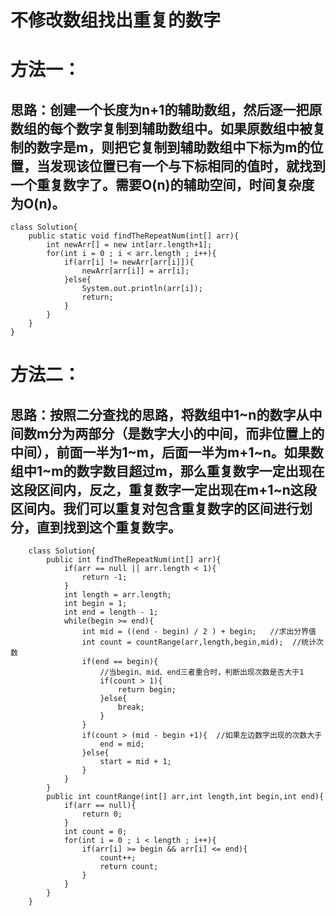 # 不修改数组找出重复的数字

# 方法一：
## 思路：创建一个长度为n+1的辅助数组，然后逐一把原数组的每个数字复制到辅助数组中。如果原数组中被复制的数字是m，则把它复制到辅助数组中下标为m的位置，当发现该位置已有一个与下标相同的值时，就找到一个重复数字了。需要O(n)的辅助空间，时间复杂度为O(n)。

```
class Solution{
    public static void findTheRepeatNum(int[] arr){
        int newArr[] = new int[arr.length+1];
        for(int i = 0 ; i < arr.length ; i++){
            if(arr[i] != newArr[arr[i]]){
                newArr[arr[i]] = arr[i];
            }else{
                System.out.println(arr[i]);
                return;
            }
        }
    }
}
```

# 方法二：
## 思路：按照二分查找的思路，将数组中1~n的数字从中间数m分为两部分（是数字大小的中间，而非位置上的中间），前面一半为1~m，后面一半为m+1~n。如果数组中1~m的数字数目超过m，那么重复数字一定出现在这段区间内，反之，重复数字一定出现在m+1~n这段区间内。我们可以重复对包含重复数字的区间进行划分，直到找到这个重复数字。

```
    class Solution{
        public int findTheRepeatNum(int[] arr){
            if(arr == null || arr.length < 1){
                return -1;
            }
            int length = arr.length;
            int begin = 1;
            int end = length - 1;
            while(begin >= end){
                int mid = ((end - begin) / 2 ) + begin;   //求出分界值
                int count = countRange(arr,length,begin,mid);  //统计次数
                if(end == begin){
                    //当begin、mid、end三者重合时，判断出现次数是否大于1
                    if(count > 1){
                        return begin;
                    }else{
                        break;
                    }
                }
                if(count > (mid - begin +1){  //如果左边数字出现的次数大于
                    end = mid;
                }else{
                    start = mid + 1;
                }
            } 
        }
        public int countRange(int[] arr,int length,int begin,int end){
            if(arr == null){
                return 0;
            }
            int count = 0;
            for(int i = 0 ; i < length ; i++){
                if(arr[i] >= begin && arr[i] <= end){
                    count++;
                    return count;
                }
            }
        }
    }
```